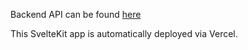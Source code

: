 Backend API can be found [here](https://github.com/ArjanDeo/WhatChores/)

This SvelteKit app is automatically deployed via Vercel.
